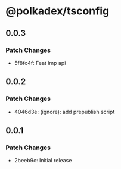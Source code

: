 # @polkadex/tsconfig

## 0.0.3

### Patch Changes

- 5f8fc4f: Feat lmp api

## 0.0.2

### Patch Changes

- 4046d3e: (ignore): add prepublish script

## 0.0.1

### Patch Changes

- 2beeb9c: Initial release
